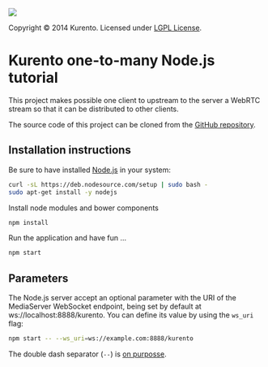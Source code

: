 [![][KurentoImage]][website]

Copyright © 2014 Kurento. Licensed under [LGPL License].

Kurento one-to-many Node.js tutorial
====================================

This project makes possible one client to upstream to the server a WebRTC stream
so that it can be distributed to other clients.

The source code of this project can be cloned from the [GitHub repository].

Installation instructions
-------------------------

Be sure to have installed [Node.js] in your system:

```bash
curl -sL https://deb.nodesource.com/setup | sudo bash -
sudo apt-get install -y nodejs
```

Install node modules and bower components

```bash
npm install
```

Run the application and have fun ...

```bash
npm start
```

Parameters
----------

The Node.js server accept an optional parameter with the URI of the MediaServer
WebSocket endpoint, being set by default at ws://localhost:8888/kurento. You can
define its value by using the ```ws_uri``` flag:

```bash
npm start -- --ws_uri=ws://example.com:8888/kurento
```

The double dash separator (```--```) is [on purposse](https://www.npmjs.org/doc/cli/npm-run-script.html#description).


[GitHub Repository]: https://github.com/Kurento/kurento-tutorial-node
[KurentoImage]: https://secure.gravatar.com/avatar/21a2a12c56b2a91c8918d5779f1778bf?s=120
[LGPL License]: http://www.gnu.org/licenses/lgpl-2.1.html
[Node.js]: http://nodejs.org
[website]: http://kurento.org

